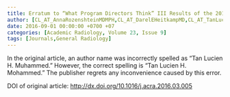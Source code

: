 ```yaml
---
title: Erratum to “What Program Directors Think” III Results of the 2014/2015 Annual Surveys of the Association of Program Directors in Radiology (APDR)
author: [CL_AT_AnnaRozenshteinMDMPH,CL_AT_DarelEHeitkampMD,CL_AT_TanLucienHMohammedMD,CL_AT_JoyceSSclambergMD,CL_AT_AngelisaMPaladinMD,CL_AT_StacyESmithMD,CL_AT_JeremyBNguyenMD,CL_AT_MarkRobbinMD]
date: 2016-09-01 00:00:00 +0700 +07
categories: [Academic Radiology, Volume 23, Issue 9]
tags: [Journals,General Radiology]
---
```

In the original article, an author name was incorrectly spelled as “Tan Lucien H. Muhammed.” However, the correct spelling is “Tan Lucien H. Mohammed.” The publisher regrets any inconvenience caused by this error.

DOI of original article:  http://dx.doi.org/10.1016/j.acra.2016.03.005